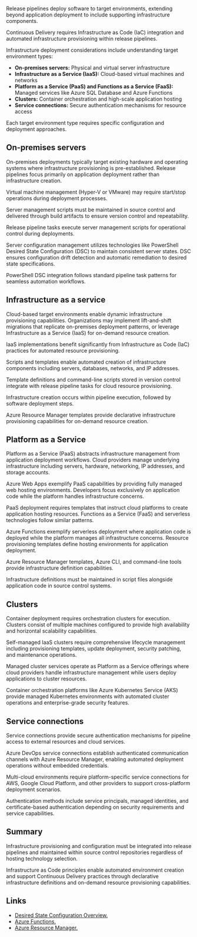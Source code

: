 Release pipelines deploy software to target environments, extending beyond application deployment to include supporting infrastructure components.

Continuous Delivery requires Infrastructure as Code (IaC) integration and automated infrastructure provisioning within release pipelines.

Infrastructure deployment considerations include understanding target environment types:

- **On-premises servers:** Physical and virtual server infrastructure
- **Infrastructure as a Service (IaaS):** Cloud-based virtual machines and networks
- **Platform as a Service (PaaS) and Functions as a Service (FaaS):** Managed services like Azure SQL Database and Azure Functions
- **Clusters:** Container orchestration and high-scale application hosting
- **Service connections:** Secure authentication mechanisms for resource access

Each target environment type requires specific configuration and deployment approaches.

## On-premises servers

On-premises deployments typically target existing hardware and operating systems where infrastructure provisioning is pre-established. Release pipelines focus primarily on application deployment rather than infrastructure creation.

Virtual machine management (Hyper-V or VMware) may require start/stop operations during deployment processes.

Server management scripts must be maintained in source control and delivered through build artifacts to ensure version control and repeatability.

Release pipeline tasks execute server management scripts for operational control during deployments.

Server configuration management utilizes technologies like PowerShell Desired State Configuration (DSC) to maintain consistent server states. DSC ensures configuration drift detection and automatic remediation to desired state specifications.

PowerShell DSC integration follows standard pipeline task patterns for seamless automation workflows.

## Infrastructure as a service

Cloud-based target environments enable dynamic infrastructure provisioning capabilities. Organizations may implement lift-and-shift migrations that replicate on-premises deployment patterns, or leverage Infrastructure as a Service (IaaS) for on-demand resource creation.

IaaS implementations benefit significantly from Infrastructure as Code (IaC) practices for automated resource provisioning.

Scripts and templates enable automated creation of infrastructure components including servers, databases, networks, and IP addresses.

Template definitions and command-line scripts stored in version control integrate with release pipeline tasks for cloud resource provisioning.

Infrastructure creation occurs within pipeline execution, followed by software deployment steps.

Azure Resource Manager templates provide declarative infrastructure provisioning capabilities for on-demand resource creation.

## Platform as a Service

Platform as a Service (PaaS) abstracts infrastructure management from application deployment workflows. Cloud providers manage underlying infrastructure including servers, hardware, networking, IP addresses, and storage accounts.

Azure Web Apps exemplify PaaS capabilities by providing fully managed web hosting environments. Developers focus exclusively on application code while the platform handles infrastructure concerns.

PaaS deployment requires templates that instruct cloud platforms to create application hosting resources. Functions as a Service (FaaS) and serverless technologies follow similar patterns.

Azure Functions exemplify serverless deployment where application code is deployed while the platform manages all infrastructure concerns. Resource provisioning templates define hosting environments for application deployment.

Azure Resource Manager templates, Azure CLI, and command-line tools provide infrastructure definition capabilities.

Infrastructure definitions must be maintained in script files alongside application code in source control systems.

## Clusters

Container deployment requires orchestration clusters for execution. Clusters consist of multiple machines configured to provide high availability and horizontal scalability capabilities.

Self-managed IaaS clusters require comprehensive lifecycle management including provisioning templates, update deployment, security patching, and maintenance operations.

Managed cluster services operate as Platform as a Service offerings where cloud providers handle infrastructure management while users deploy applications to cluster resources.

Container orchestration platforms like Azure Kubernetes Service (AKS) provide managed Kubernetes environments with automated cluster operations and enterprise-grade security features.

## Service connections

Service connections provide secure authentication mechanisms for pipeline access to external resources and cloud services.

Azure DevOps service connections establish authenticated communication channels with Azure Resource Manager, enabling automated deployment operations without embedded credentials.

Multi-cloud environments require platform-specific service connections for AWS, Google Cloud Platform, and other providers to support cross-platform deployment scenarios.

Authentication methods include service principals, managed identities, and certificate-based authentication depending on security requirements and service capabilities.

## Summary

Infrastructure provisioning and configuration must be integrated into release pipelines and maintained within source control repositories regardless of hosting technology selection.

Infrastructure as Code principles enable automated environment creation and support Continuous Delivery practices through declarative infrastructure definitions and on-demand resource provisioning capabilities.

## Links

- [Desired State Configuration Overview.](/powershell/dsc/overview/dscforengineers)
- [Azure Functions.](https://azure.microsoft.com/services/functions)
- [Azure Resource Manager.](/azure/azure-resource-manager/resource-group-overview)

